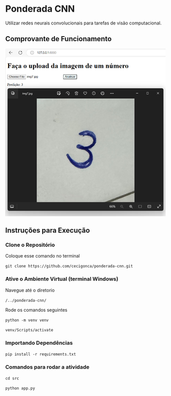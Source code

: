 # Ponderada CNN
Utilizar redes neurais convolucionais para tarefas de visão computacional.

## Comprovante de Funcionamento
![predição](banco-imagens\screenshot-predicao.png)

## Instruções para Execução
### Clone o Repositório
Coloque esse comando no terminal

```git clone https://github.com/cecigonca/ponderada-cnn.git```

### Ative o Ambiente Virtual (terminal Windows)
Navegue até o diretorio

```/../ponderada-cnn/```

Rode os comandos seguintes

```python -m venv venv```

```venv/Scripts/activate```

### Importando Dependências

```pip install -r requirements.txt```

### Comandos para rodar a atividade 

```cd src```

```python app.py```
